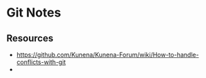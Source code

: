 # Git Notes



## Resources

* https://github.com/Kunena/Kunena-Forum/wiki/How-to-handle-conflicts-with-git
* 